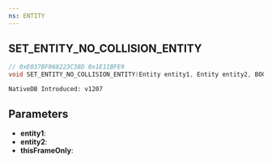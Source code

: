 ```yaml
---
ns: ENTITY
---
```

## SET_ENTITY_NO_COLLISION_ENTITY

```c
// 0xE037BF068223C38D 0x1E11BFE9
void SET_ENTITY_NO_COLLISION_ENTITY(Entity entity1, Entity entity2, BOOL thisFrameOnly);
```

```
NativeDB Introduced: v1207
```

## Parameters
* **entity1**:
* **entity2**:
* **thisFrameOnly**:
